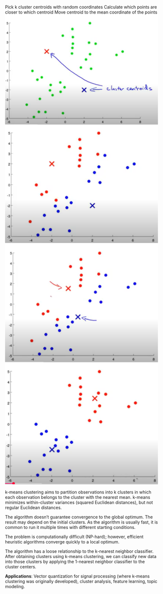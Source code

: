 Pick k cluster centroids with random coordinates
Calculate which points are closer to which centroid
Move centroid to the mean coordinate of the points
![500](../../../attachments/Pasted%20image%2020250313113132.png)
![500](../../../attachments/Pasted%20image%2020250313113231.png)![500](../../../attachments/Pasted%20image%2020250313113246.png)
![500](../../../attachments/Pasted%20image%2020250313113302.png)

k-means clustering aims to partition observations into k clusters in which each observation belongs to the cluster with the nearest mean. k-means minimizes within-cluster variances (squared Euclidean distances), but not regular Euclidean distances.

The algorithm doesn’t guarantee convergence to the global optimum. The result may depend on the initial clusters. As the algorithm is usually fast, it is common to run it multiple times with different starting conditions.

The problem is computationally difficult (NP-hard); however, efficient heuristic algorithms converge quickly to a local optimum.

The algorithm has a loose relationship to the k-nearest neighbor classifier. After obtaining clusters using k-means clustering, we can classify new data into those clusters by applying the 1-nearest neighbor classifier to the cluster centers.

**Applications**: Vector quantization for signal processing (where k-means clustering was originally developed), cluster analysis, feature learning, topic modeling.